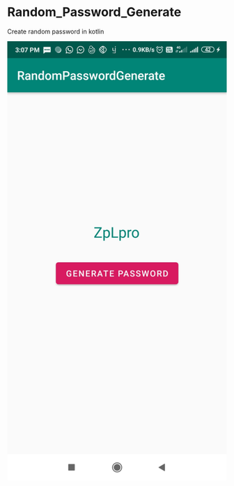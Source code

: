 # Random_Password_Generate
Create random password in kotlin

![Image of Yaktocat](https://github.com/AndroidManikandan5689/Random_Password_Generate/blob/master/apk/Screenshot.jpg)

